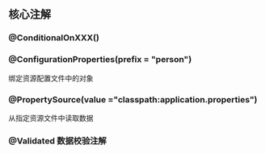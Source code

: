 ## 核心注解 
### @ConditionalOnXXX()



### @ConfigurationProperties(prefix = "person")
绑定资源配置文件中的对象

### @PropertySource(value ="classpath:application.properties")
从指定资源文件中读取数据



### @Validated  数据校验注解
